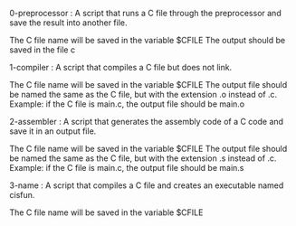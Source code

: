 0-preprocessor		: A script that runs a C file through the preprocessor and save the result into another file.

The C file name will be saved in the variable $CFILE
The output should be saved in the file c

1-compiler		: A script that compiles a C file but does not link.

The C file name will be saved in the variable $CFILE
The output file should be named the same as the C file, but with the extension .o instead of .c.
Example: if the C file is main.c, the output file should be main.o

2-assembler		: A script that generates the assembly code of a C code and save it in an output file.

The C file name will be saved in the variable $CFILE
The output file should be named the same as the C file, but with the extension .s instead of .c.
Example: if the C file is main.c, the output file should be main.s

3-name			: A script that compiles a C file and creates an executable named cisfun.

The C file name will be saved in the variable $CFILE
